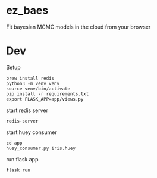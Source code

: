 # ez_baes
Fit bayesian MCMC models in the cloud from your browser

# Dev
Setup
```
brew install redis
python3 -m venv venv
source venv/bin/activate
pip install -r requirements.txt
export FLASK_APP=app/views.py
```

start redis server
```
redis-server
```

start huey consumer
```
cd app
huey_consumer.py iris.huey
```

run flask app
```
flask run
```
